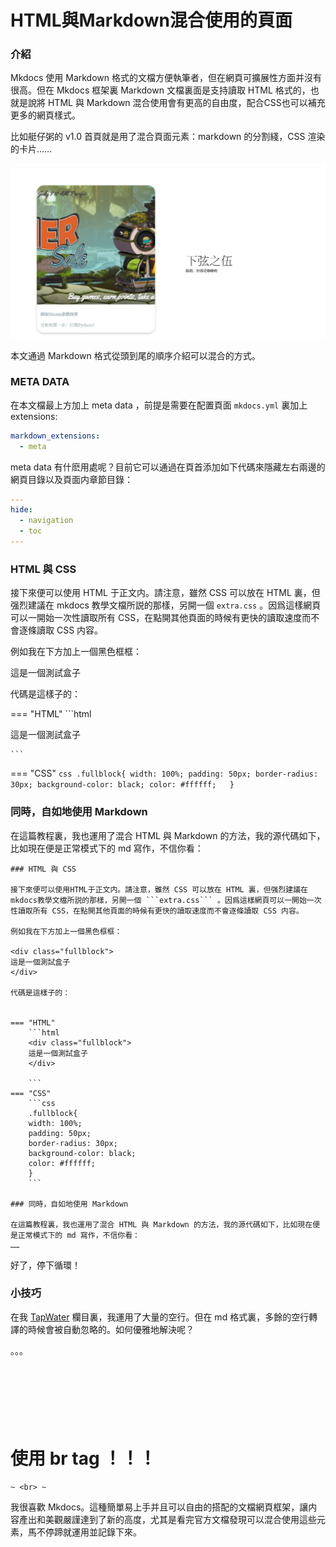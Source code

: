 # HTML與Markdown混合使用的頁面

### 介紹

Mkdocs 使用 Markdown 格式的文檔方便執筆者，但在網頁可擴展性方面并沒有很高。但在 Mkdocs 框架裏 Markdown 文檔裏面是支持讀取 HTML 格式的，也就是說將 HTML 與 Markdown 混合使用會有更高的自由度，配合CSS也可以補充更多的網頁樣式。


比如艇仔粥的 v1.0 首頁就是用了混合頁面元素：markdown 的分割綫，CSS 渲染的卡片……

![](img/mixedmkdocs1.png)

本文通過 Markdown 格式從頭到尾的順序介紹可以混合的方式。

### META DATA

在本文檔最上方加上 meta data ，前提是需要在配置頁面 ```mkdocs.yml``` 裏加上 extensions:

```yaml
markdown_extensions:
  - meta
```

meta data 有什麽用處呢？目前它可以通過在頁首添加如下代碼來隱藏左右兩邊的網頁目錄以及頁面内章節目錄：

```yaml
---
hide:
  - navigation
  - toc
---
```

### HTML 與 CSS

接下來便可以使用 HTML 于正文内。請注意，雖然 CSS 可以放在 HTML 裏，但强烈建議在 mkdocs 教學文檔所説的那樣，另開一個 ```extra.css``` 。因爲這樣網頁可以一開始一次性讀取所有 CSS，在點開其他頁面的時候有更快的讀取速度而不會逐條讀取 CSS 内容。

例如我在下方加上一個黑色框框：

<div class="fullblock">
這是一個測試盒子
</div>

代碼是這樣子的：


=== "HTML"
    ```html
    <div class="fullblock">
    這是一個測試盒子
    </div>

    ```
=== "CSS"
    ```css
    .fullblock{
    width: 100%;
    padding: 50px;
    border-radius: 30px;
    background-color: black;
    color: #ffffff;  
    }
    ```

### 同時，自如地使用 Markdown

在這篇教程裏，我也運用了混合 HTML 與 Markdown 的方法，我的源代碼如下，比如現在便是正常模式下的 md 寫作，不信你看：

```
### HTML 與 CSS

接下來便可以使用HTML于正文内。請注意，雖然 CSS 可以放在 HTML 裏，但强烈建議在 mkdocs教學文檔所説的那樣，另開一個 ```extra.css``` 。因爲這樣網頁可以一開始一次性讀取所有 CSS，在點開其他頁面的時候有更快的讀取速度而不會逐條讀取 CSS 内容。

例如我在下方加上一個黑色框框：

<div class="fullblock">
這是一個測試盒子
</div>

代碼是這樣子的：


=== "HTML"
    ```html
    <div class="fullblock">
    這是一個測試盒子
    </div>

    ```
=== "CSS"
    ```css
    .fullblock{
    width: 100%;
    padding: 50px;
    border-radius: 30px;
    background-color: black;
    color: #ffffff;  
    }
    ```

### 同時，自如地使用 Markdown

在這篇教程裏，我也運用了混合 HTML 與 Markdown 的方法，我的源代碼如下，比如現在便是正常模式下的 md 寫作，不信你看：
……
```

好了，停下循環！

### 小技巧

在我 [TapWater](..\poems\preface.md) 欄目裏，我運用了大量的空行。但在 md 格式裏，多餘的空行轉譯的時候會被自動忽略的。如何優雅地解決呢？

。。。
<br>
<br>
<br>
<br>
<br>
<br>
<br>


<h1> 使用 br tag ！！！</h1>

```
~ <br> ~
```

我很喜歡 Mkdocs。這種簡單易上手并且可以自由的搭配的文檔網頁框架，讓内容產出和美觀嚴謹達到了新的高度，尤其是看完官方文檔發現可以混合使用這些元素，馬不停蹄就運用並記錄下來。